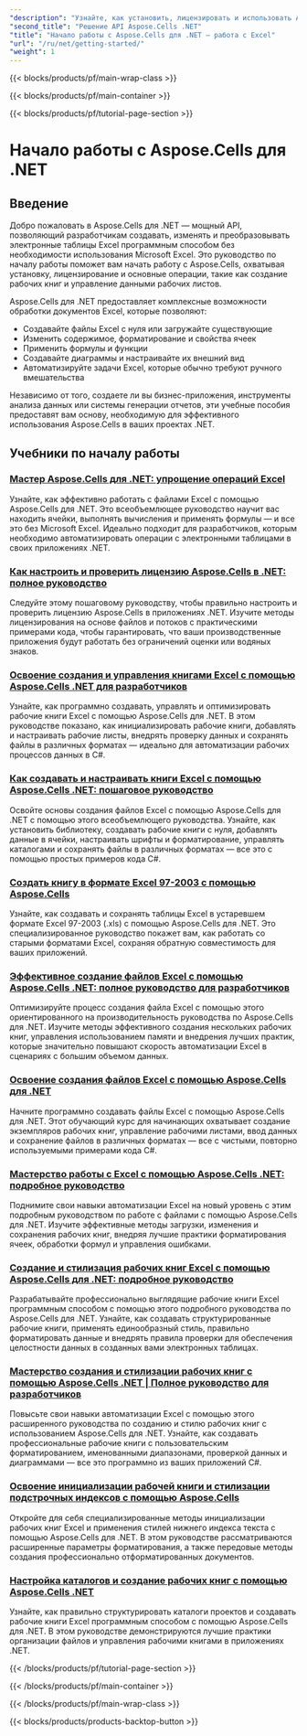 ```yaml
---
"description": "Узнайте, как установить, лицензировать и использовать Aspose.Cells для .NET с помощью подробных учебных пособий, охватывающих основы создания, обработки и автоматизации файлов Excel."
"second_title": "Решение API Aspose.Cells .NET"
"title": "Начало работы с Aspose.Cells для .NET — работа с Excel"
"url": "/ru/net/getting-started/"
"weight": 1
---
```


{{< blocks/products/pf/main-wrap-class >}}

{{< blocks/products/pf/main-container >}}

{{< blocks/products/pf/tutorial-page-section >}}


# Начало работы с Aspose.Cells для .NET

## Введение

Добро пожаловать в Aspose.Cells для .NET — мощный API, позволяющий разработчикам создавать, изменять и преобразовывать электронные таблицы Excel программным способом без необходимости использования Microsoft Excel. Это руководство по началу работы поможет вам начать работу с Aspose.Cells, охватывая установку, лицензирование и основные операции, такие как создание рабочих книг и управление данными рабочих листов.

Aspose.Cells для .NET предоставляет комплексные возможности обработки документов Excel, которые позволяют:
- Создавайте файлы Excel с нуля или загружайте существующие
- Изменить содержимое, форматирование и свойства ячеек
- Применить формулы и функции
- Создавайте диаграммы и настраивайте их внешний вид
- Автоматизируйте задачи Excel, которые обычно требуют ручного вмешательства

Независимо от того, создаете ли вы бизнес-приложения, инструменты анализа данных или системы генерации отчетов, эти учебные пособия предоставят вам основу, необходимую для эффективного использования Aspose.Cells в ваших проектах .NET.

## Учебники по началу работы

### [Мастер Aspose.Cells для .NET: упрощение операций Excel](./aspose-cells-dotnet-excel-operations)
Узнайте, как эффективно работать с файлами Excel с помощью Aspose.Cells для .NET. Это всеобъемлющее руководство научит вас находить ячейки, выполнять вычисления и применять формулы — и все это без Microsoft Excel. Идеально подходит для разработчиков, которым необходимо автоматизировать операции с электронными таблицами в своих приложениях .NET.

### [Как настроить и проверить лицензию Aspose.Cells в .NET: полное руководство](./aspose-cells-license-setup-dotnet-guide)
Следуйте этому пошаговому руководству, чтобы правильно настроить и проверить лицензию Aspose.Cells в приложениях .NET. Изучите методы лицензирования на основе файлов и потоков с практическими примерами кода, чтобы гарантировать, что ваши производственные приложения будут работать без ограничений оценки или водяных знаков.

### [Освоение создания и управления книгами Excel с помощью Aspose.Cells .NET для разработчиков](./aspose-cells-net-workbook-creation-management)
Узнайте, как программно создавать, управлять и оптимизировать рабочие книги Excel с помощью Aspose.Cells для .NET. В этом руководстве показано, как инициализировать рабочие книги, добавлять и настраивать рабочие листы, внедрять проверку данных и сохранять файлы в различных форматах — идеально для автоматизации рабочих процессов данных в C#.

### [Как создавать и настраивать книги Excel с помощью Aspose.Cells .NET: пошаговое руководство](./create-configure-excel-workbook-aspose-cells-net)
Освойте основы создания файлов Excel с помощью Aspose.Cells для .NET с помощью этого всеобъемлющего руководства. Узнайте, как установить библиотеку, создавать рабочие книги с нуля, добавлять данные в ячейки, настраивать шрифты и форматирование, управлять каталогами и сохранять файлы в различных форматах — все это с помощью простых примеров кода C#.

### [Создать книгу в формате Excel 97-2003 с помощью Aspose.Cells](./create-save-excel-97-2003-aspose-cells-dotnet)
Узнайте, как создавать и сохранять таблицы Excel в устаревшем формате Excel 97-2003 (.xls) с помощью Aspose.Cells для .NET. Это специализированное руководство покажет вам, как работать со старыми форматами Excel, сохраняя обратную совместимость для ваших приложений.

### [Эффективное создание файлов Excel с помощью Aspose.Cells .NET: полное руководство для разработчиков](./efficient-excel-files-aspose-cells-net)
Оптимизируйте процесс создания файла Excel с помощью этого ориентированного на производительность руководства по Aspose.Cells для .NET. Изучите методы эффективного создания нескольких рабочих книг, управления использованием памяти и внедрения лучших практик, которые значительно повышают скорость автоматизации Excel в сценариях с большим объемом данных.

### [Освоение создания файлов Excel с помощью Aspose.Cells для .NET](./excel-creation-aspose-cells-dotnet-guide)
Начните программно создавать файлы Excel с помощью Aspose.Cells для .NET. Этот обучающий курс для начинающих охватывает создание экземпляров рабочих книг, управление рабочими листами, ввод данных и сохранение файлов в различных форматах — все с чистыми, повторно используемыми примерами кода C#.

### [Мастерство работы с Excel с помощью Aspose.Cells .NET: подробное руководство](./excel-manipulation-aspose-cells-net-guide)
Поднимите свои навыки автоматизации Excel на новый уровень с этим подробным руководством по работе с файлами с помощью Aspose.Cells для .NET. Изучите эффективные методы загрузки, изменения и сохранения рабочих книг, внедряя лучшие практики форматирования ячеек, обработки формул и управления ошибками.

### [Создание и стилизация рабочих книг Excel с помощью Aspose.Cells для .NET: подробное руководство](./excel-workbook-creation-aspose-cells-dotnet)
Разрабатывайте профессионально выглядящие рабочие книги Excel программным способом с помощью этого подробного руководства по Aspose.Cells для .NET. Узнайте, как создавать структурированные рабочие книги, применять единообразный стиль, правильно форматировать данные и внедрять правила проверки для обеспечения целостности данных в созданных вами электронных таблицах.

### [Мастерство создания и стилизации рабочих книг с помощью Aspose.Cells .NET | Полное руководство для разработчиков](./mastering-workbook-creation-aspose-cells-net)
Повысьте свои навыки автоматизации Excel с помощью этого расширенного руководства по созданию и стилю рабочих книг с использованием Aspose.Cells для .NET. Узнайте, как создавать профессиональные рабочие книги с пользовательским форматированием, именованными диапазонами, проверкой данных и диаграммами — все это программно из ваших приложений C#.

### [Освоение инициализации рабочей книги и стилизации подстрочных индексов с помощью Aspose.Cells](./mastering-workbook-initialization-subscript-styling-aspose-cells-net)
Откройте для себя специализированные методы инициализации рабочих книг Excel и применения стилей нижнего индекса текста с помощью Aspose.Cells для .NET. В этом руководстве рассматриваются расширенные параметры форматирования, а также передовые методы создания профессионально отформатированных документов.

### [Настройка каталогов и создание рабочих книг с помощью Aspose.Cells .NET](./set-up-directories-create-workbooks-aspose-cells-dotnet)
Узнайте, как правильно структурировать каталоги проектов и создавать рабочие книги Excel программным способом с помощью Aspose.Cells для .NET. В этом руководстве демонстрируются лучшие практики организации файлов и управления рабочими книгами в приложениях .NET.


{{< /blocks/products/pf/tutorial-page-section >}}

{{< /blocks/products/pf/main-container >}}

{{< /blocks/products/pf/main-wrap-class >}}

{{< blocks/products/products-backtop-button >}}